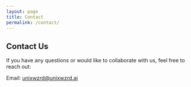 ```yaml
---
layout: page
title: Contact
permalink: /contact/
---
```


## Contact Us

If you have any questions or would like to collaborate with us, feel free to reach out:

Email: [unixwzrd@unixwzrd.ai](mailto:unixwzrd@unixwzrd.ai)
